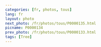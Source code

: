 ```yaml
---
categories: [fr, photos, tous]
lang: fr
layout: photo
next_photo: /fr/photos/tous/P0000135.html
picname: P0000134
prev_photo: /fr/photos/tous/P0000133.html
tags: [Tree]
---
```


